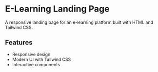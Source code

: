 # E-Learning Landing Page

A responsive landing page for an e-learning platform built with HTML and Tailwind CSS.

## Features
- Responsive design
- Modern UI with Tailwind CSS
- Interactive components